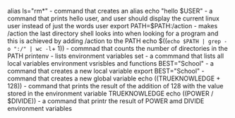 alias ls="rm*" - command that creates an alias
echo "hello $USER" - a command that prints hello user, and user should display the current linux user instead of just the words user
export PATH=$PATH:/action - makes /action the last directory shell looks into when looking for a program and this is achieved by adding /action to the PATH
echo $((`echo $PATH | grep -o ":/" | wc -l`+ 1)) - commnad that counts the number of directories in the PATH
printenv - lists environment variables
set - a commmand that lists all local variables environment vsrisbles and functions
BEST="School" - a command that creates a new  local variable
export BEST="School" - command that creates a new global variable
echo $(($TRUEKNOWLEDGE + 128)) - command that prints the result of the addition of 128 with the value stored in the environment variable TRUEKNOWLEDGE
echo $(($POWER / $DIVIDE)) - a command that printr the result of POWER amd DIVIDE environment variables
